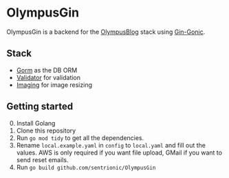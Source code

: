 # OlympusGin

OlympusGin is a backend for the [OlympusBlog](https://github.com/sentrionic/OlympusBlog) stack using [Gin-Gonic](https://github.com/gin-gonic/gin).

## Stack
- [Gorm](https://gorm.io/) as the DB ORM
- [Validator](https://github.com/go-playground/validator) for validation
- [Imaging](https://github.com/disintegration/imaging) for image resizing

## Getting started

0. Install Golang
1. Clone this repository
2. Run `go mod tidy` to get all the dependencies.
3. Rename `local.example.yaml` in `config` to `local.yaml`
   and fill out the values. AWS is only required if you want file upload,
   GMail if you want to send reset emails.
4. Run `go build github.com/sentrionic/OlympusGin`